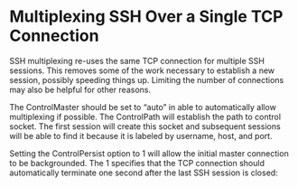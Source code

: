 # Multiplexing SSH Over a Single TCP Connection

SSH multiplexing re-uses the same TCP connection for multiple SSH sessions. This removes some of the work necessary to establish a new session, possibly speeding things up. Limiting the number of connections may also be helpful for other reasons.

The ControlMaster should be set to “auto” in able to automatically allow multiplexing if possible. The ControlPath will establish the path to control socket. The first session will create this socket and subsequent sessions will be able to find it because it is labeled by username, host, and port.

Setting the ControlPersist option to 1 will allow the initial master connection to be backgrounded. The 1 specifies that the TCP connection should automatically terminate one second after the last SSH session is closed:
